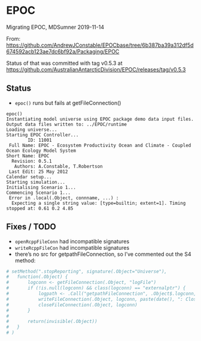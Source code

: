 
<!-- README.md is generated from README.Rmd. Please edit that file -->

# EPOC

<!-- badges: start -->

<!-- badges: end -->

Migrating EPOC, MDSumner 2019-11-14

From:
<https://github.com/AndrewJConstable/EPOCbase/tree/6b387ba39a312df5d674592acb123ae7dc6bf92a/Packaging/EPOC>

Status of that was committed with tag v0.5.3 at
<https://github.com/AustralianAntarcticDivision/EPOC/releases/tag/v0.5.3>

## Status

  - `epoc()` runs but fails at getFileConnection()

<!-- end list -->

    epoc()
    Instantiating model universe using EPOC package demo data input files.
    Output data files written to: ../EPOC/runtime
    Loading universe...
    Starting EPOC Controller...
            ID: 11001
     Full Name: EPOC - Ecosystem Productivity Ocean and Climate - Coupled Ocean Ecology Model System
    Short Name: EPOC
      Revision: 0.5.1
       Authors: A.Constable, T.Robertson
     Last Edit: 25 May 2012
    Calendar setup...
    Starting simulation...
    Initialising Scenario 1...
    Commencing Scenario 1...
     Error in .local(.Object, connname, ...) : 
      Expecting a single string value: [type=builtin; extent=1]. Timing stopped at: 0.61 0.2 4.85

## Fixes / TODO

  - `openRcppFileConn` had incompatible signatures
  - `writeRcppFileCon` had incompatible signatures
  - there’s no src for getpathFileConnection, so I’ve commented out the
    S4 method:

<!-- end list -->

``` r
# setMethod(".stopReporting", signature(.Object="Universe"),
#   function(.Object) {
#       logconn <- getFileConnection(.Object, "logFile")
#       if (!is.null(logconn) && class(logconn) == "externalptr") {
#           logpath <- .Call("getpathFileConnection", .Object$.logconn, PACKAGE="EPOC")
#           writeFileConnection(.Object, logconn, paste(date(), ": Closing log file connection: ", oldlogpath))
#           closeFileConnection(.Object, logconn)
#       }
#
#       return(invisible(.Object))
#   }
# )
```
